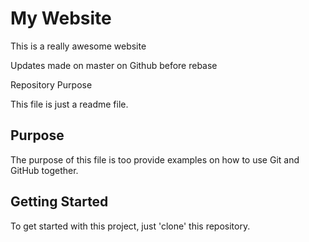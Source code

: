 # My Website

This is a really awesome website

Updates made on master on Github before rebase

 Repository Purpose

This file is just a readme file.

## Purpose

The purpose of this file is too provide examples
on how to use Git and GitHub together.

## Getting Started

To get started with this project, just 'clone' this repository.

